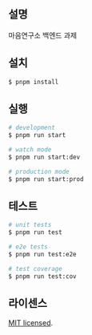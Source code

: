 ## 설명

마음연구소 백엔드 과제

## 설치

```bash
$ pnpm install
```

## 실행

```bash
# development
$ pnpm run start

# watch mode
$ pnpm run start:dev

# production mode
$ pnpm run start:prod
```

## 테스트

```bash
# unit tests
$ pnpm run test

# e2e tests
$ pnpm run test:e2e

# test coverage
$ pnpm run test:cov
```

## 라이센스

[MIT licensed](LICENSE).
